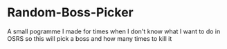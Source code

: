 # Random-Boss-Picker
A small pogramme I made for times when I don't know what I want to do in OSRS so this will pick a boss and how many times to kill it
